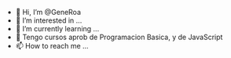 - 👋 Hi, I’m @GeneRoa
- 👀 I’m interested in ...
- 🌱 I’m currently learning ...
- 💞️  Tengo cursos aprob de Programacion Basica, y de JavaScript
- 📫 How to reach me ...

<!---
GeneRoa/GeneRoa is a ✨ special ✨ repository because its `README.md` (this file) appears on your GitHub profile.
You can click the Preview link to take a look at your changes.
--->
